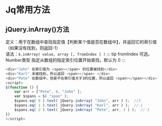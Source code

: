 # Jq常用方法
## jQuery.inArray()方法
定义：用于在数组中查找指定值【判断某个值是否在数组中】，并返回它的索引值（如果没有找到，则返回-1）  
语法：`$.inArray( value, array [, fromIndex ] )`
::: tip fromIndex
可选。Number类型 指定从数组的指定索引位置开始查找，默认为 0
:::
``` js
<div>"John" 在索引值为 <span></span> 的位置被找到</div>
<div>"Karl" 未被找到，所以返回 <span></span> </div>
<div>"Pete" 在数组中，但是不在索引值大于3的位置，所以返回 <span></span></div>
<script>
$(function () { 
    var arr = ["Pete", 8, "John" ];
    var $spans = $( "span" );
    $spans.eq( 0 ).text( jQuery.inArray( "John", arr ) );  //3
    $spans.eq( 1 ).text( jQuery.inArray( "Karl", arr ) );  //-1
    $spans.eq( 2 ).text( jQuery.inArray( "Pete", arr, 3 ) );  //-1
})
</script>
```